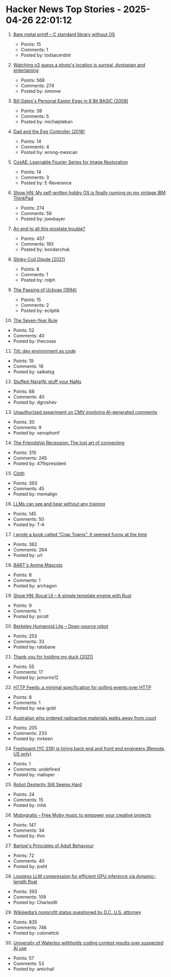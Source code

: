# Hacker News Top Stories - 2025-04-26 22:01:12

1. [Bare metal printf – C standard library without OS](https://popovicu.com/posts/bare-metal-printf/)
   - Points: 15
   - Comments: 1
   - Posted by: todsacerdoti

2. [Watching o3 guess a photo's location is surreal, dystopian and entertaining](https://simonwillison.net/2025/Apr/26/o3-photo-locations/)
   - Points: 568
   - Comments: 274
   - Posted by: simonw

3. [Bill Gates's Personal Easter Eggs in 8 Bit BASIC (2008)](https://www.pagetable.com/?p=43)
   - Points: 39
   - Comments: 5
   - Posted by: michalpleban

4. [Dad and the Egg Controller (2018)](https://www.pentadact.com/2018-12-18-dad-and-the-egg-controller/)
   - Points: 14
   - Comments: 4
   - Posted by: wrong-mexican

5. [CosAE: Learnable Fourier Series for Image Restoration](https://sifeiliu.net/CosAE-page/)
   - Points: 14
   - Comments: 3
   - Posted by: E-Reverance

6. [Show HN: My self-written hobby OS is finally running on my vintage IBM ThinkPad](https://github.com/joexbayer/RetrOS-32)
   - Points: 274
   - Comments: 59
   - Posted by: joexbayer

7. [An end to all this prostate trouble?](https://yarchive.net/blog/prostate/)
   - Points: 457
   - Comments: 193
   - Posted by: bondarchuk

8. [Slinky-Coil Dipole (2021)](https://nonstopsystems.com/radio/frank_radio_antenna.htm)
   - Points: 8
   - Comments: 1
   - Posted by: rolph

9. [The Passing of Ucbvax (1994)](http://ucbvax.berkeley.edu/passing-of-ucbvax.txt)
   - Points: 15
   - Comments: 2
   - Posted by: ecliptik

10. [The Seven-Year Rule](https://www.macsparky.com/blog/2025/04/the-seven-year-rule/)
   - Points: 52
   - Comments: 40
   - Posted by: thecosas

11. [Tilt: dev environment as code](https://github.com/tilt-dev/tilt)
   - Points: 19
   - Comments: 18
   - Posted by: saikatsg

12. [Stuffed-Na(a)N: stuff your NaNs](https://github.com/si14/stuffed-naan-js)
   - Points: 88
   - Comments: 40
   - Posted by: dgroshev

13. [Unauthorized experiment on CMV involving AI-generated comments](https://www.reddit.com/r/changemyview/s/rYJLZr9ySo)
   - Points: 30
   - Comments: 9
   - Posted by: xenophonf

14. [The Friendship Recession: The lost art of connecting](https://www.happiness.hks.harvard.edu/february-2025-issue/the-friendship-recession-the-lost-art-of-connecting)
   - Points: 310
   - Comments: 245
   - Posted by: 47thpresident

15. [Cloth](https://www.cloudofoz.com/verlet-test/)
   - Points: 393
   - Comments: 45
   - Posted by: memalign

16. [LLMs can see and hear without any training](https://github.com/facebookresearch/MILS)
   - Points: 145
   - Comments: 50
   - Posted by: T-A

17. [I wrote a book called “Crap Towns”. It seemed funny at the time](https://samj.substack.com/p/that-joke-isnt-funny-any-more)
   - Points: 362
   - Comments: 264
   - Posted by: url

18. [BART's Anime Mascots](https://www.bart.gov/news/fun/anime)
   - Points: 8
   - Comments: 1
   - Posted by: archagon

19. [Show HN: Rocal UI – A simple template engine with Rust](https://github.com/rocal-dev/rocal/tree/main/rocal_ui)
   - Points: 9
   - Comments: 1
   - Posted by: picolt

20. [Berkeley Humanoid Lite – Open-source robot](https://lite.berkeley-humanoid.org/)
   - Points: 253
   - Comments: 33
   - Posted by: ratsbane

21. [Thank you for holding my duck (2021)](https://naml.us/post/thank-you-for-holding-my-duck/)
   - Points: 55
   - Comments: 17
   - Posted by: jxmorris12

22. [HTTP Feeds: a minimal specification for polling events over HTTP](https://www.http-feeds.org/)
   - Points: 8
   - Comments: 1
   - Posted by: sea-gold

23. [Australian who ordered radioactive materials walks away from court](https://www.chemistryworld.com/news/australian-who-ordered-radioactive-materials-over-the-internet-walks-away-from-court/4021306.article)
   - Points: 205
   - Comments: 233
   - Posted by: mrkeen

24. [Freshpaint (YC S19) is hiring back end and front end engineers (Remote, US only)](undefined)
   - Points: 1
   - Comments: undefined
   - Posted by: malisper

25. [Robot Dexterity Still Seems Hard](https://www.construction-physics.com/p/robot-dexterity-still-seems-hard)
   - Points: 24
   - Comments: 15
   - Posted by: mhb

26. [Mobygratis – Free Moby music to empower your creative projects](https://mobygratis.com/)
   - Points: 147
   - Comments: 34
   - Posted by: thm

27. [Barlow's Principles of Adult Behaviour](https://www.mail-archive.com/silklist@lists.hserus.net/msg08034.html)
   - Points: 72
   - Comments: 40
   - Posted by: josht

28. [Lossless LLM compression for efficient GPU inference via dynamic-length float](https://arxiv.org/abs/2504.11651)
   - Points: 393
   - Comments: 109
   - Posted by: CharlesW

29. [Wikipedia’s nonprofit status questioned by D.C. U.S. attorney](https://www.washingtonpost.com/technology/2025/04/25/wikipedia-nonprofit-ed-martin-letter/)
   - Points: 835
   - Comments: 746
   - Posted by: coloneltcb

30. [University of Waterloo withholds coding contest results over suspected AI use](https://thelogic.co/news/waterloo-university-coding-competition-ai-cheating/)
   - Points: 57
   - Comments: 53
   - Posted by: amichail

